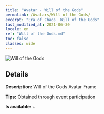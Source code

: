 ```yaml
---
title: "Avatar - Will of the Gods"
permalink: /Avatars/Will of the Gods/
excerpt: "Era of Chaos  Will of the Gods"
last_modified_at: 2021-06-30
locale: en
ref: "Will of the Gods.md"
toc: false
classes: wide
---
```

 ![Will of the Gods](/images/a/avatarFrame_30.png)

## Details

 **Description:** Will of the Gods Avatar Frame 

 **Tips:** Obtained through event participation 

 **Is available:**  + 

